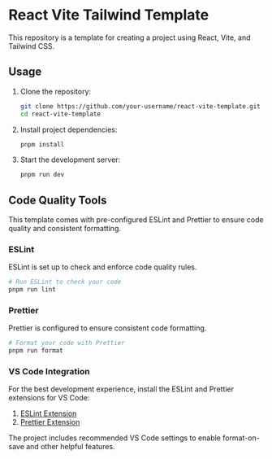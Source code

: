 # React Vite Tailwind Template

This repository is a template for creating a project using React, Vite, and Tailwind CSS.

## Usage

1. Clone the repository:

   ```sh
   git clone https://github.com/your-username/react-vite-template.git
   cd react-vite-template
   ```

2. Install project dependencies:

   ```sh
   pnpm install
   ```

3. Start the development server:
   ```sh
   pnpm run dev
   ```

## Code Quality Tools

This template comes with pre-configured ESLint and Prettier to ensure code quality and consistent formatting.

### ESLint

ESLint is set up to check and enforce code quality rules.

```sh
# Run ESLint to check your code
pnpm run lint
```

### Prettier

Prettier is configured to ensure consistent code formatting.

```sh
# Format your code with Prettier
pnpm run format
```

### VS Code Integration

For the best development experience, install the ESLint and Prettier extensions for VS Code:

1. [ESLint Extension](https://marketplace.visualstudio.com/items?itemName=dbaeumer.vscode-eslint)
2. [Prettier Extension](https://marketplace.visualstudio.com/items?itemName=esbenp.prettier-vscode)

The project includes recommended VS Code settings to enable format-on-save and other helpful features.
